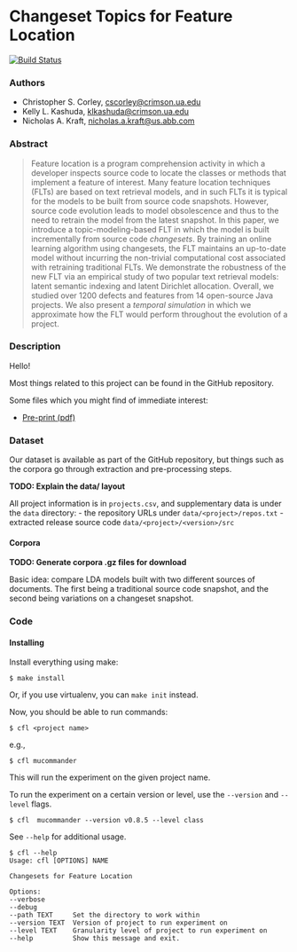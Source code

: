 Changeset Topics for Feature Location
=====================================

[![Build Status](https://magnum.travis-ci.com/cscorley/feature-location.svg?token=CjXwzG3DCkMLgDhpEr4U&branch=master)](https://magnum.travis-ci.com/cscorley/feature-location)


### Authors 

- Christopher S. Corley, <cscorley@crimson.ua.edu>
- Kelly L. Kashuda, <klkashuda@crimson.ua.edu>
- Nicholas A. Kraft, <nicholas.a.kraft@us.abb.com>


### Abstract

> Feature location is a program comprehension activity in which a developer
> inspects source code to locate the classes or methods that implement a
> feature of interest. Many feature location techniques (FLTs) are based on
> text retrieval models, and in such FLTs it is typical for the models to be
> built from source code snapshots. However, source code evolution leads to
> model obsolescence and thus to the need to retrain the model from the latest
> snapshot. In this paper, we introduce a topic-modeling-based FLT in which the
> model is built incrementally from source code *changesets*. By training an
> online learning algorithm using changesets, the FLT maintains an up-to-date
> model without incurring the non-trivial computational cost associated with
> retraining traditional FLTs. We demonstrate the robustness of the new FLT via
> an empirical study of two popular text retrieval models: latent semantic
> indexing and latent Dirichlet allocation. Overall, we studied over 1200
> defects and features from 14 open-source Java projects. We also present a
> *temporal simulation* in which we approximate how the FLT would perform
> throughout the evolution of a project.


### Description

Hello!

Most things related to this project can be found in the GitHub repository.

Some files which you might find of immediate interest:

- [Pre-print (pdf)](paper/paper.pdf)

### Dataset

Our dataset is available as part of the GitHub repository,
but things such as the corpora go through extraction and pre-processing steps.

**TODO: Explain the data/ layout**

All project
information is in `projects.csv`, and supplementary data is under the
`data` directory:
    - the repository URLs under `data/<project>/repos.txt`
    - extracted release source code `data/<project>/<version>/src`

#### Corpora

**TODO: Generate corpora .gz files for download**


Basic idea: compare LDA models built with two different sources of
documents. The first being a traditional source code snapshot, and the
second being variations on a changeset snapshot.

### Code

#### Installing

Install everything using make:

    $ make install

Or, if you use virtualenv, you can `make init` instead.

Now, you should be able to run commands:

    $ cfl <project name>

e.g.,

    $ cfl mucommander

This will run the experiment on the given project name. 

To run the experiment on a certain version or level, use the `--version` and `--level` flags.

    $ cfl  mucommander --version v0.8.5 --level class

See `--help` for additional usage.

    $ cfl --help
    Usage: cfl [OPTIONS] NAME

    Changesets for Feature Location

    Options:
    --verbose
    --debug
    --path TEXT     Set the directory to work within
    --version TEXT  Version of project to run experiment on
    --level TEXT    Granularity level of project to run experiment on
    --help          Show this message and exit.
    
